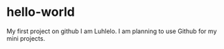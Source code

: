 # hello-world
My first project on github
I am Luhlelo. I am planning to use Github for my mini projects.
